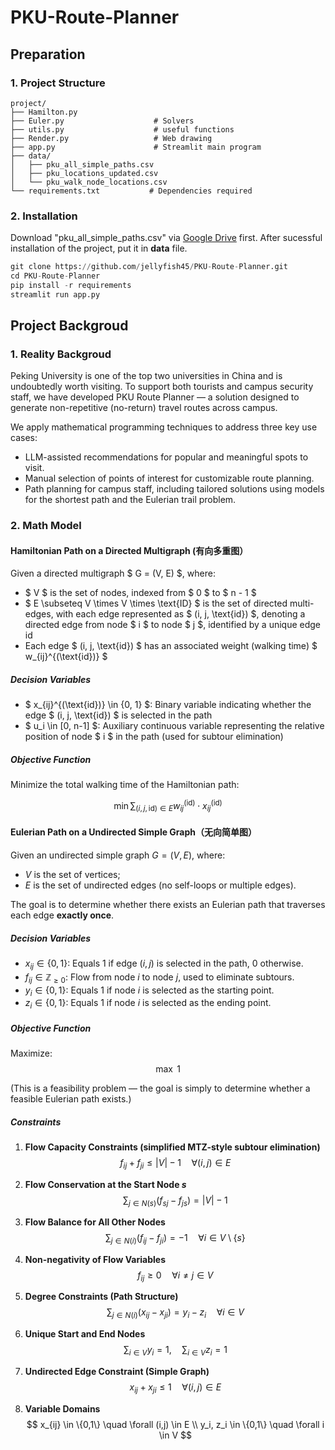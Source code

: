 # PKU-Route-Planner

## Preparation

### 1. Project Structure

```
project/
├── Hamilton.py
├── Euler.py                    # Solvers
├── utils.py                    # useful functions
├── Render.py                   # Web drawing
├── app.py                      # Streamlit main program
├── data/
│   ├── pku_all_simple_paths.csv   
│   ├── pku_locations_updated.csv
│   └── pku_walk_node_locations.csv
└── requirements.txt           # Dependencies required
```


### 2. Installation

Download "pku_all_simple_paths.csv" via [Google Drive](https://drive.google.com/file/d/1gJPiplxBd81p2kiZ-dioGI8kDJ5DVMLb/view?usp=drive_link) first. After sucessful installation of the project, put it in **data** file.
```python
git clone https://github.com/jellyfish45/PKU-Route-Planner.git
cd PKU-Route-Planner
pip install -r requirements
streamlit run app.py
```

## Project Backgroud

### 1. Reality Backgroud

Peking University is one of the top two universities in China and is undoubtedly worth visiting. To support both tourists and campus security staff, we have developed PKU Route Planner — a solution designed to generate non-repetitive (no-return) travel routes across campus.

We apply mathematical programming techniques to address three key use cases:
- LLM-assisted recommendations for popular and meaningful spots to visit.
- Manual selection of points of interest for customizable route planning.
- Path planning for campus staff, including tailored solutions using models for the shortest path and the Eulerian trail problem.

### 2. Math Model

#### Hamiltonian Path on a Directed Multigraph (有向多重图）

Given a directed multigraph $ G = (V, E) $, where:

- $ V $ is the set of nodes, indexed from $ 0 $ to $ n - 1 $
- $ E \subseteq V \times V \times \text{ID} $ is the set of directed multi-edges, with each edge represented as $ (i, j, \text{id}) $, denoting a directed edge from node $ i $ to node $ j $, identified by a unique edge id
- Each edge $ (i, j, \text{id}) $ has an associated weight (walking time) $ w_{ij}^{(\text{id})} $

##### Decision Variables

- $ x_{ij}^{(\text{id})} \in \{0, 1\} $: Binary variable indicating whether the edge $ (i, j, \text{id}) $ is selected in the path
- $ u_i \in [0, n-1] $: Auxiliary continuous variable representing the relative position of node $ i $ in the path (used for subtour elimination)

##### Objective Function

Minimize the total walking time of the Hamiltonian path:

$$
\min \sum_{(i, j, \text{id}) \in E} w_{ij}^{(\text{id})} \cdot x_{ij}^{(\text{id})}
$$


#### Eulerian Path on a Undirected Simple Graph（无向简单图）


Given an undirected simple graph $G = (V, E)$, where:

- $V$ is the set of vertices;
- $E$ is the set of undirected edges (no self-loops or multiple edges).

The goal is to determine whether there exists an Eulerian path that traverses each edge **exactly once**.

##### Decision Variables

- $x_{ij} \in \{0,1\}$: Equals 1 if edge $(i, j)$ is selected in the path, 0 otherwise.
- $f_{ij} \in \mathbb{Z}_{\geq 0}$: Flow from node $i$ to node $j$, used to eliminate subtours.
- $y_i \in \{0,1\}$: Equals 1 if node $i$ is selected as the starting point.
- $z_i \in \{0,1\}$: Equals 1 if node $i$ is selected as the ending point.


##### Objective Function

Maximize:
$$
\max\ 1
$$

(This is a feasibility problem — the goal is simply to determine whether a feasible Eulerian path exists.)


##### Constraints

1. **Flow Capacity Constraints (simplified MTZ-style subtour elimination)**  
   $$
   f_{ij} + f_{ji} \leq |V| - 1 \quad \forall (i,j) \in E
   $$

2. **Flow Conservation at the Start Node $s$**  
   $$
   \sum_{j \in N(s)} (f_{sj} - f_{js}) = |V| - 1
   $$

3. **Flow Balance for All Other Nodes**  
   $$
   \sum_{j \in N(i)} (f_{ij} - f_{ji}) = -1 \quad \forall i \in V \setminus \{s\}
   $$

4. **Non-negativity of Flow Variables**  
   $$
   f_{ij} \geq 0 \quad \forall i \neq j \in V
   $$

5. **Degree Constraints (Path Structure)**  
   $$
   \sum_{j \in N(i)} (x_{ij} - x_{ji}) = y_i - z_i \quad \forall i \in V
   $$

6. **Unique Start and End Nodes**  
   $$
   \sum_{i \in V} y_i = 1,\quad \sum_{i \in V} z_i = 1
   $$

7. **Undirected Edge Constraint (Simple Graph)**  
   $$
   x_{ij} + x_{ji} \leq 1 \quad \forall (i,j) \in E
   $$

8. **Variable Domains**  
   $$
   x_{ij} \in \{0,1\} \quad \forall (i,j) \in E \\
   y_i, z_i \in \{0,1\} \quad \forall i \in V
   $$

